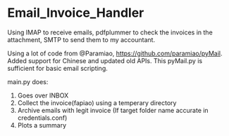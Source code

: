 # Email_Invoice_Handler
Using IMAP to receive emails, pdfplummer to check the invoices in the attachment, SMTP to send them to my accountant.

Using a lot of code from @Paramiao, https://github.com/paramiao/pyMail.
Added support for Chinese and updated old APIs.
This pyMail.py is sufficient for basic email scripting.

main.py does:
1. Goes over INBOX
2. Collect the invoice(fapiao) using a temperary directory
3. Archive emails with legit invoice (If target folder name accurate in credentials.conf)
4. Plots a summary
